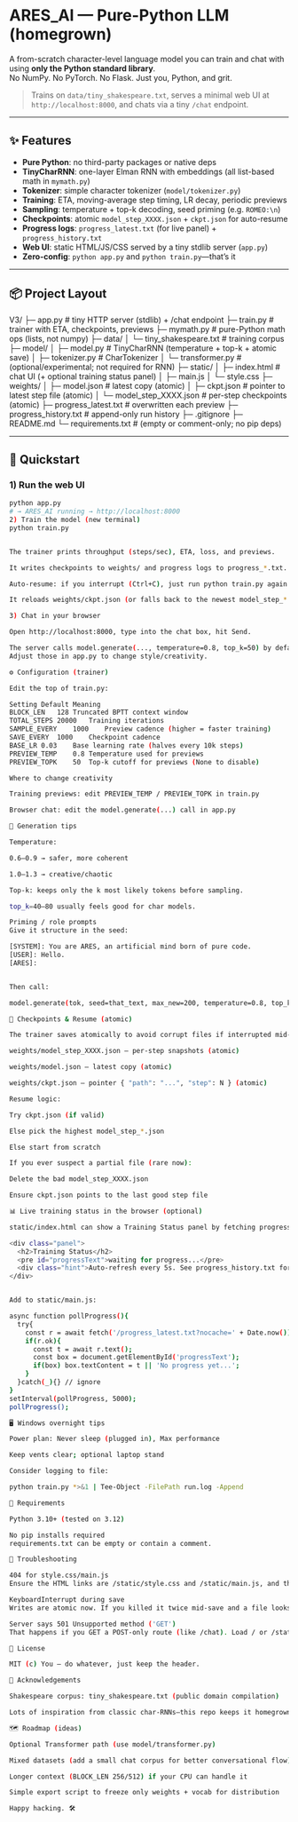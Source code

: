 # ARES_AI — Pure-Python LLM (homegrown)

A from-scratch character-level language model you can train and chat with using **only the Python standard library**.  
No NumPy. No PyTorch. No Flask. Just you, Python, and grit.

> Trains on `data/tiny_shakespeare.txt`, serves a minimal web UI at `http://localhost:8000`, and chats via a tiny `/chat` endpoint.

---

## ✨ Features

- **Pure Python**: no third-party packages or native deps
- **TinyCharRNN**: one-layer Elman RNN with embeddings (all list-based math in `mymath.py`)
- **Tokenizer**: simple character tokenizer (`model/tokenizer.py`)
- **Training**: ETA, moving-average step timing, LR decay, periodic previews
- **Sampling**: temperature + top-k decoding, seed priming (e.g. `ROMEO:\n`)
- **Checkpoints**: atomic `model_step_XXXX.json` + `ckpt.json` for auto-resume
- **Progress logs**: `progress_latest.txt` (for live panel) + `progress_history.txt`
- **Web UI**: static HTML/JS/CSS served by a tiny stdlib server (`app.py`)
- **Zero-config**: `python app.py` and `python train.py`—that’s it

---

## 📦 Project Layout

V3/
├─ app.py # tiny HTTP server (stdlib) + /chat endpoint
├─ train.py # trainer with ETA, checkpoints, previews
├─ mymath.py # pure-Python math ops (lists, not numpy)
├─ data/
│ └─ tiny_shakespeare.txt # training corpus
├─ model/
│ ├─ model.py # TinyCharRNN (temperature + top-k + atomic save)
│ ├─ tokenizer.py # CharTokenizer
│ └─ transformer.py # (optional/experimental; not required for RNN)
├─ static/
│ ├─ index.html # chat UI (+ optional training status panel)
│ ├─ main.js
│ └─ style.css
├─ weights/
│ ├─ model.json # latest copy (atomic)
│ ├─ ckpt.json # pointer to latest step file (atomic)
│ └─ model_step_XXXX.json # per-step checkpoints (atomic)
├─ progress_latest.txt # overwritten each preview
├─ progress_history.txt # append-only run history
├─ .gitignore
├─ README.md
└─ requirements.txt # (empty or comment-only; no pip deps)

---

## 🚀 Quickstart

### 1) Run the web UI
```bash
python app.py
# → ARES_AI running → http://localhost:8000
2) Train the model (new terminal)
python train.py


The trainer prints throughput (steps/sec), ETA, loss, and previews.

It writes checkpoints to weights/ and progress logs to progress_*.txt.

Auto-resume: if you interrupt (Ctrl+C), just run python train.py again.

It reloads weights/ckpt.json (or falls back to the newest model_step_*.json).

3) Chat in your browser

Open http://localhost:8000, type into the chat box, hit Send.

The server calls model.generate(..., temperature=0.8, top_k=50) by default.
Adjust those in app.py to change style/creativity.

⚙️ Configuration (trainer)

Edit the top of train.py:

Setting	Default	Meaning
BLOCK_LEN	128	Truncated BPTT context window
TOTAL_STEPS	20000	Training iterations
SAMPLE_EVERY	1000	Preview cadence (higher = faster training)
SAVE_EVERY	1000	Checkpoint cadence
BASE_LR	0.03	Base learning rate (halves every 10k steps)
PREVIEW_TEMP	0.8	Temperature used for previews
PREVIEW_TOPK	50	Top-k cutoff for previews (None to disable)

Where to change creativity

Training previews: edit PREVIEW_TEMP / PREVIEW_TOPK in train.py

Browser chat: edit the model.generate(...) call in app.py

🧪 Generation tips

Temperature:

0.6–0.9 → safer, more coherent

1.0–1.3 → creative/chaotic

Top-k: keeps only the k most likely tokens before sampling.

top_k=40–80 usually feels good for char models.

Priming / role prompts
Give it structure in the seed:

[SYSTEM]: You are ARES, an artificial mind born of pure code.
[USER]: Hello.
[ARES]:


Then call:

model.generate(tok, seed=that_text, max_new=200, temperature=0.8, top_k=50)

💾 Checkpoints & Resume (atomic)

The trainer saves atomically to avoid corrupt files if interrupted mid-write:

weights/model_step_XXXX.json — per-step snapshots (atomic)

weights/model.json — latest copy (atomic)

weights/ckpt.json — pointer { "path": "...", "step": N } (atomic)

Resume logic:

Try ckpt.json (if valid)

Else pick the highest model_step_*.json

Else start from scratch

If you ever suspect a partial file (rare now):

Delete the bad model_step_XXXX.json

Ensure ckpt.json points to the last good step file

📊 Live training status in the browser (optional)

static/index.html can show a Training Status panel by fetching progress_latest.txt:

<div class="panel">
  <h2>Training Status</h2>
  <pre id="progressText">waiting for progress...</pre>
  <div class="hint">Auto-refresh every 5s. See progress_history.txt for full log.</div>
</div>


Add to static/main.js:

async function pollProgress(){
  try{
    const r = await fetch('/progress_latest.txt?nocache=' + Date.now());
    if(r.ok){
      const t = await r.text();
      const box = document.getElementById('progressText');
      if(box) box.textContent = t || 'No progress yet...';
    }
  }catch(_){} // ignore
}
setInterval(pollProgress, 5000);
pollProgress();

🖥️ Windows overnight tips

Power plan: Never sleep (plugged in), Max performance

Keep vents clear; optional laptop stand

Consider logging to file:

python train.py *>&1 | Tee-Object -FilePath run.log -Append

🧩 Requirements

Python 3.10+ (tested on 3.12)

No pip installs required
requirements.txt can be empty or contain a comment.

🔧 Troubleshooting

404 for style.css/main.js
Ensure the HTML links are /static/style.css and /static/main.js, and that app.py serves static/.

KeyboardInterrupt during save
Writes are atomic now. If you killed it twice mid-save and a file looks broken, delete that one model_step_*.json and re-run; the trainer will fall back gracefully.

Server says 501 Unsupported method ('GET')
That happens if you GET a POST-only route (like /chat). Load / or /static/index.html in your browser; let the UI handle POSTs.

📜 License

MIT (c) You — do whatever, just keep the header.

🙏 Acknowledgements

Shakespeare corpus: tiny_shakespeare.txt (public domain compilation)

Lots of inspiration from classic char-RNNs—this repo keeps it homegrown and stdlib-only.

🗺️ Roadmap (ideas)

Optional Transformer path (use model/transformer.py)

Mixed datasets (add a small chat corpus for better conversational flow)

Longer context (BLOCK_LEN 256/512) if your CPU can handle it

Simple export script to freeze only weights + vocab for distribution

Happy hacking. 🛠️